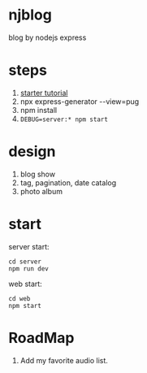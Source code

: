 # njblog
blog by nodejs express

# steps

1. [starter tutorial](http://expressjs.com/en/starter/generator.html)
2. npx express-generator --view=pug
3. npm install
4. `DEBUG=server:* npm start`


# design

1. blog show
2. tag, pagination, date catalog
3. photo album

# start

server start:

	cd server
	npm run dev

web start:

	cd web
	npm start

# RoadMap

1. Add my favorite audio list.
